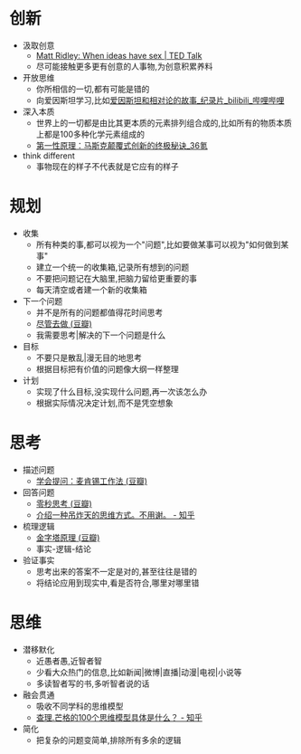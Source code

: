 # 创新
- 汲取创意
	- [Matt Ridley: When ideas have sex | TED Talk](https://www.ted.com/talks/matt_ridley_when_ideas_have_sex)
	- 尽可能接触更多更有创意的人事物,为创意积累养料
- 开放思维
	- 你所相信的一切,都有可能是错的
	- 向爱因斯坦学习,比如[爱因斯坦和相对论的故事_纪录片_bilibili_哔哩哔哩](https://www.bilibili.com/bangumi/play/ep245774)
- 深入本质
	- 世界上的一切都是由比其更本质的元素排列组合成的,比如所有的物质本质上都是100多种化学元素组成的
	- [第一性原理：马斯克颠覆式创新的终极秘诀_36氪](https://36kr.com/p/5117881.html)
- think different
	- 事物现在的样子不代表就是它应有的样子

# 规划
- 收集
	- 所有种类的事,都可以视为一个"问题",比如要做某事可以视为"如何做到某事"
	- 建立一个统一的收集箱,记录所有想到的问题
	- 不要把问题记在大脑里,把脑力留给更重要的事
	- 每天清空或者建一个新的收集箱
- 下一个问题
	- 并不是所有的问题都值得花时间思考
	- [尽管去做 (豆瓣)](https://book.douban.com/subject/1085660/)
	- 我需要思考|解决的下一个问题是什么
- 目标
	- 不要只是散乱|漫无目的地思考
	- 根据目标把有价值的问题像大纲一样整理
- 计划
	- 实现了什么目标,没实现什么问题,再一次该怎么办
	- 根据实际情况决定计划,而不是凭空想象

# 思考
- 描述问题
	- [学会提问：麦肯锡工作法 (豆瓣)](https://book.douban.com/subject/30183495/)
- 回答问题
	- [零秒思考 (豆瓣)](https://book.douban.com/subject/26260187/)
	- [介绍一种吊炸天的思维方式。不用谢。 - 知乎](https://zhuanlan.zhihu.com/p/23069044)
- 梳理逻辑
	- [金字塔原理 (豆瓣)](https://book.douban.com/subject/1020644/)
	- 事实-逻辑-结论
- 验证事实
	- 思考出来的答案不一定是对的,甚至往往是错的
	- 将结论应用到现实中,看是否符合,哪里对哪里错

# 思维
- 潜移默化
	- 近愚者愚,近智者智
	- 少看大众热门的信息,比如新闻|微博|直播|动漫|电视|小说等
	- 多读智者写的书,多听智者说的话
- 融会贯通
	- 吸收不同学科的思维模型
	- [查理.芒格的100个思维模型具体是什么？ - 知乎](https://www.zhihu.com/question/29365879)
- 简化
	- 把复杂的问题变简单,排除所有多余的逻辑